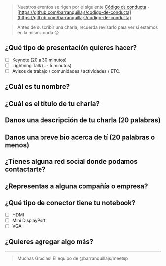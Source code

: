 > Nuestros eventos se rigen por el siguiente [Código de conducta](https://github.com/barranquillajs/codigo-de-conducta) - [https://github.com/barranquillajs/codigo-de-conducta](https://github.com/barranquillajs/codigo-de-conducta)

> Antes de suscribir una charla, recuerda revísarlo para ver si estamos en la misma onda 😊


## ¿Qué tipo de presentación quieres hacer?

- [ ] Keynote (20 a 30 minutos)
- [ ] Lightning Talk (+- 5 minutos)
- [ ] Avisos de trabajo / comunidades / actividades / ETC.

## ¿Cuál es tu nombre?


## ¿Cuál es el título de tu charla?
<!-- La idea es que resuma la idea central de tu presentación.
Algo como:
'Closures v/s Clases, la batalla final'
'10 Features de ES7 que tienes que conocer, (el numero 4 te dejará llorando)'
'Introducción al desarrollo con ReactJS'
 -->


## Danos una descripción de tu charla (20 palabras)
<!-- Con 20 palabras estamos bien :) -->


## Danos una breve bio acerca de tí (20 palabras o menos)
<!-- La idea es que podamos usar esta información para presentarte.
Algo como:
'Soy Fulanito y trabajo como desarrollador en Fulano Labs me apasiona el desarrollo web frontend y mis hobbies son jugar PS4 y jugar futbol'
 -->


## ¿Tienes alguna red social donde podamos contactarte?
<!-- Twitter / Github / Facebook / Badoo / Myspace / Fotolog -->


## ¿Representas a alguna compañía o empresa?

## ¿Qué tipo de conector tiene tu notebook?

- [ ] HDMI
- [ ] Mini DisplayPort
- [ ] VGA

## ¿Quieres agregar algo más?




-----------
> Muchas Gracias!
> El equipo de @barranquillajs/meetup
